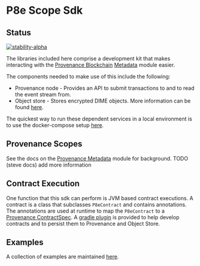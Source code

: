 # P8e Scope Sdk

## Status

[![stability-alpha](https://img.shields.io/badge/stability-alpha-f4d03f.svg)](https://github.com/mkenney/software-guides/blob/master/STABILITY-BADGES.md#alpha)

The libraries included here comprise a development kit that makes interacting with the [Provenance Blockchain](https://github.com/provenance-io/provenance)
[Metadata](https://docs.provenance.io/modules/metadata-module) module easier.

The components needed to make use of this include the following:
- Provenance node - Provides an API to submit transactions to and to read the event stream from.
- Object store - Stores encrypted DIME objects. More information can be found [here](https://github.com/provenance-io/object-store).

The quickest way to run these dependent services in a local environment is to use the docker-compose setup [here](https://github.com/provenance-io/p8e-scope-sdk/tree/main/dev-tools/compose).

## Provenance Scopes

See the docs on the [Provenance Metadata](https://docs.provenance.io/modules/metadata-module) module for background.
TODO (steve docs) add more information

## Contract Execution

One function that this sdk can perform is JVM based contract executions. A contract is a class that subclasses `P8eContract` and contains annotations. The annotations are used at runtime
to map the `P8eContract` to a [Provenance ContractSpec](https://github.com/provenance-io/provenance/blob/main/proto/provenance/metadata/v1/specification.proto#L61-L86).
A [gradle plugin](https://github.com/provenance-io/p8e-gradle-plugin) is provided to help develop contracts and to persist them to Provenance and Object Store.

## Examples

A collection of examples are maintained [here](https://github.com/provenance-io/p8e-scope-sdk/tree/main/examples).
